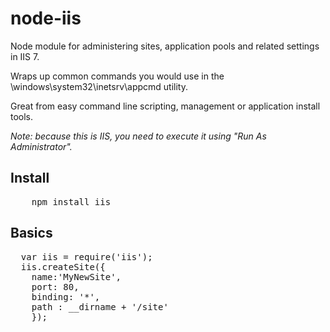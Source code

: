 # node-iis

Node module for administering sites, application pools and related settings in IIS 7.  

Wraps up common commands you would use in the \windows\system32\inetsrv\appcmd utility.

Great from easy command line scripting, management or application install tools. 

<em>Note: because this is IIS, you need to execute it using "Run As Administrator".</em>

## Install

<pre>
    npm install iis
</pre>

## Basics

<pre>
  var iis = require('iis');
  iis.createSite({
    name:'MyNewSite',
    port: 80,
    binding: '*',
    path : __dirname + '/site'
    });

</pre>
  

